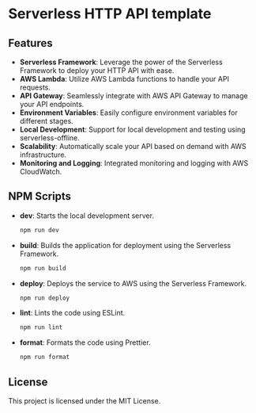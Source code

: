 # Serverless HTTP API template

## Features

- **Serverless Framework**: Leverage the power of the Serverless Framework to deploy your HTTP API with ease.
- **AWS Lambda**: Utilize AWS Lambda functions to handle your API requests.
- **API Gateway**: Seamlessly integrate with AWS API Gateway to manage your API endpoints.
- **Environment Variables**: Easily configure environment variables for different stages.
- **Local Development**: Support for local development and testing using serverless-offline.
- **Scalability**: Automatically scale your API based on demand with AWS infrastructure.
- **Monitoring and Logging**: Integrated monitoring and logging with AWS CloudWatch.

## NPM Scripts

- **dev**: Starts the local development server.

    ```bash
    npm run dev
    ```

- **build**: Builds the application for deployment using the Serverless Framework.

    ```bash
    npm run build
    ```

- **deploy**: Deploys the service to AWS using the Serverless Framework.

    ```bash
    npm run deploy
    ```

- **lint**: Lints the code using ESLint.

    ```bash
    npm run lint
    ```

- **format**: Formats the code using Prettier.

    ```bash
    npm run format
    ```

## License

This project is licensed under the MIT License.
